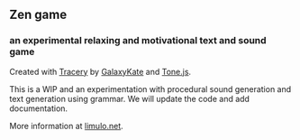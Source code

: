 ## Zen game

### an experimental relaxing and motivational text and sound game

Created with [Tracery](http://tracery.io/) by [GalaxyKate](http://www.galaxykate.com/) and [Tone.js](https://tonejs.github.io/).

This is a WIP and an experimentation with procedural sound generation and text generation using grammar.
We will update the code and add documentation.

More information at [limulo.net](http://www.limulo.net).
